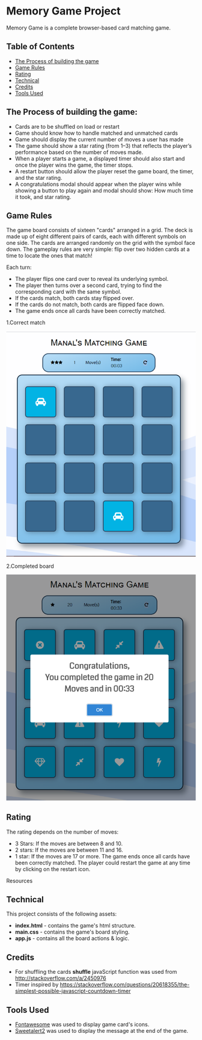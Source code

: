 ﻿# Memory Game Project

Memory Game is a complete browser-based card matching game. 

## Table of Contents

* [The Process of building the game](#the-process-of-building-the-game)
* [Game Rules](#game-rules)
* [Rating](#rating)
* [Technical](#technical)
* [Credits](#credits)
* [Tools Used](#tools-used)

## The Process of building the game:

* Cards are to be shuffled on load or restart
* Game should know how to handle matched and unmatched cards
* Game should display the current number of moves a user has made
* The game should show a star rating (from 1–3) that reflects the player’s performance based on the number of moves made.
* When a player starts a game, a displayed timer should also start and once the player wins the game, the timer stops.
* A restart button should allow the player reset the game board, the timer, and the star rating.
* A congratulations modal should appear when the player wins while showing a button to play again and modal should show: How much time it took, and star rating.

## Game Rules

The game board consists of sixteen "cards" arranged in a grid. The deck is made up of eight different pairs of cards, each with different symbols on one side. The cards are arranged randomly on the grid with the symbol face down. The gameplay rules are very simple: flip over two hidden cards at a time to locate the ones that match!

Each turn:

* The player flips one card over to reveal its underlying symbol.
* The player then turns over a second card, trying to find the corresponding card with the same symbol.
* If the cards match, both cards stay flipped over.
* If the cards do not match, both cards are flipped face down.
* The game ends once all cards have been correctly matched.


1.Correct match

![select](/img/correct-match.png)

2.Completed board

![select](/img/completed.png)


## Rating
The rating depends on the number of moves:

* 3 Stars: If the moves are between 8 and 10.
* 2 stars: If the moves are between 11 and 16.
* 1 star: If the moves are 17 or more.
The game ends once all cards have been correctly matched. The player could restart the game at any time by clicking on the restart icon.

Resources

## Technical

This project consists of the following assets:

* **index.html**  - contains the game's html structure.
* **main.css** - contains the game's board styling.
* **app.js** - contains all the board actions & logic.

## Credits

* For shuffling the cards **shuffle** javaScript function was used from http://stackoverflow.com/a/2450976
* Timer inspired by https://stackoverflow.com/questions/20618355/the-simplest-possible-javascript-countdown-timer

## Tools Used

* [Fontawesome](http://fontawesome.io/icons/) was used to display game card's icons.
* [Sweetalert2](https://sweetalert2.github.io/) was used to display the message at the end of the game.

